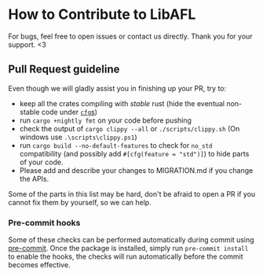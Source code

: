 # How to Contribute to LibAFL

For bugs, feel free to open issues or contact us directly. Thank you for your support. <3

## Pull Request guideline

Even though we will gladly assist you in finishing up your PR, try to:

- keep all the crates compiling with *stable* rust (hide the eventual non-stable code under [`cfg`s](https://github.com/AFLplusplus/LibAFL/blob/main/libafl/build.rs#L26))
- run `cargo +nightly fmt` on your code before pushing
- check the output of `cargo clippy --all` or `./scripts/clippy.sh` (On windows use `.\scripts\clippy.ps1`)
- run `cargo build --no-default-features` to check for `no_std` compatibility (and possibly add `#[cfg(feature = "std")]`) to hide parts of your code.
- Please add and describe your changes to MIGRATION.md if you change the APIs.

Some of the parts in this list may be hard, don't be afraid to open a PR if you cannot fix them by yourself, so we can help.

### Pre-commit hooks

Some of these checks can be performed automatically during commit using [pre-commit](https://pre-commit.com/).
Once the package is installed, simply run `pre-commit install` to enable the hooks, the checks will run automatically before the commit becomes effective.
